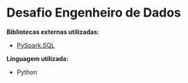 # Desafio Engenheiro de Dados

**Bibliotecas externas utilizadas:**

- [PySpark.SQL](https://spark.apache.org/docs/latest/api/python/pyspark.sql.html)

**Linguagem utilizada:**

- Python
